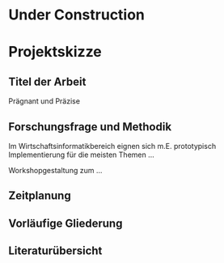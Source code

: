 # Under Construction 

# Projektskizze
  
## Titel der Arbeit 
Prägnant und Präzise
  

## Forschungsfrage und Methodik
Im Wirtschaftsinformatikbereich eignen sich m.E. prototypisch Implementierung für die meisten Themen ... 

Workshopgestaltung zum ...  

  

## Zeitplanung

  
## Vorläufige Gliederung
  

## Literaturübersicht
 
